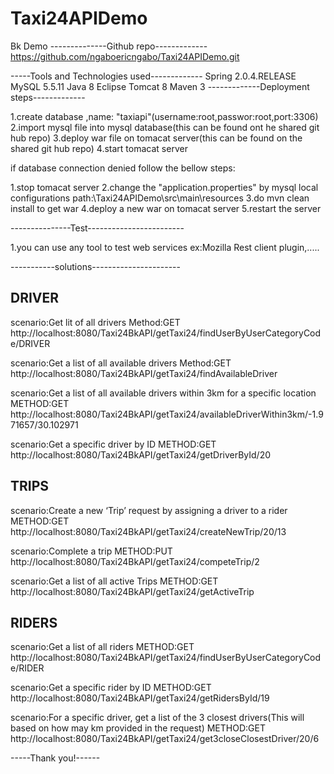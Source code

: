 # Taxi24APIDemo
Bk Demo
--------------Github repo-------------
https://github.com/ngaboericngabo/Taxi24APIDemo.git

-----Tools and Technologies used-------------
Spring 2.0.4.RELEASE
MySQL 5.5.11
Java 8
Eclipse
Tomcat 8
Maven 3
-------------Deployment steps-------------

1.create database ,name: "taxiapi"(username:root,passwor:root,port:3306)
2.import mysql file into mysql database(this can be found ont he shared git hub repo)
3.deploy war file on tomacat server(this can be found on the shared git hub repo)
4.start tomacat server

if database connection denied follow the bellow steps:

1.stop tomacat server
2.change the "application.properties" by mysql  local configurations 
path:\Taxi24APIDemo\src\main\resources
3.do mvn clean install to get war 
4.deploy a new war on tomacat server
5.restart the server

---------------Test------------------------

1.you can use any tool to test web services
ex:Mozilla Rest client plugin,.....

-----------solutions----------------------

DRIVER
-------
scenario:Get lit of all drivers
Method:GET
http://localhost:8080/Taxi24BkAPI/getTaxi24/findUserByUserCategoryCode/DRIVER

scenario:Get a list of all available drivers
Method:GET
http://localhost:8080/Taxi24BkAPI/getTaxi24/findAvailableDriver

scenario:Get a list of all available drivers within 3km for a specific location
METHOD:GET
http://localhost:8080/Taxi24BkAPI/getTaxi24/availableDriverWithin3km/-1.971657/30.102971

scenario:Get a specific driver by ID
METHOD:GET
http://localhost:8080/Taxi24BkAPI/getTaxi24/getDriverById/20


TRIPS
-----
scenario:Create a new ‘Trip’ request by assigning a driver to a rider
METHOD:GET
http://localhost:8080/Taxi24BkAPI/getTaxi24/createNewTrip/20/13


scenario:Complete a trip
METHOD:PUT
http://localhost:8080/Taxi24BkAPI/getTaxi24/competeTrip/2

scenario:Get a list of all active Trips
METHOD:GET
http://localhost:8080/Taxi24BkAPI/getTaxi24/getActiveTrip


RIDERS
------
scenario:Get a list of all riders
METHOD:GET
http://localhost:8080/Taxi24BkAPI/getTaxi24/findUserByUserCategoryCode/RIDER

scenario:Get a specific rider by ID
METHOD:GET
http://localhost:8080/Taxi24BkAPI/getTaxi24/getRidersById/19

scenario:For a specific driver, get a list of the 3 closest drivers(This will based on how may km provided in the request)
METHOD:GET
http://localhost:8080/Taxi24BkAPI/getTaxi24/get3closeClosestDriver/20/6



-----Thank you!------





